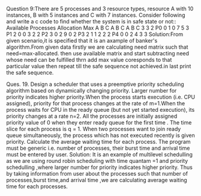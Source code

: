 Question 9:There are 5 processes and 3 resource types, resource A with 10 instances, B with 5 instances and C with 7 instances. Consider following and write a c code to find whether the system is in safe state or not::  
     Available	   Processes	Allocation	Max
A	B	C	   A	B	C   	A	B	C
3	3	2  P0      0	1	0   	7	5	3
	           P1	   2	0	0   	3	2	2
	           P2	   3	0	2   	9	0	2
	           P3	   2	1	1   	2	2	2
	           P4      0	0	2   	4	3	3
Solution:From given scenario,it is specified that it is an axample of banker's algorithm.From given data firstly we are calculating need matrix such that need=max-allocated. then use available matrix and start subtracting need whose need can be fulfilled thrn add max value coresponds to that particular value then repeat till the safe sequence not achieved.in last print the safe sequence.

Ques. 19. Design a scheduler that uses a preemptive priority scheduling algorithm based on dynamically changing priority. Larger number for priority indicates higher priority.When the process starts execution (i.e. CPU assigned), priority for that process changes at the rate of m=1.When the process waits for CPU in the ready queue (but not yet started execution), its priority changes at a rate n=2. All the processes are initially assigned priority value of 0 when they enter ready queue for the first time . The time slice for each process is q = 1. When two processes want to join ready queue simultaneously, the process which has not executed recently is given priority. Calculate the average waiting time for each process. The program must be generic i.e. number of processes, their burst time and arrival time must be entered by user. 
Solution: It is an example of multilevel schedulling as we are using round robin scheduling with time quantam =1 and priority schedulling ,where larger number for priority indicates higher priority. Thus by taking information from user about the processes such that number of processes,burst time,and arrival time ,we are calculating average waiting time for each processes.


